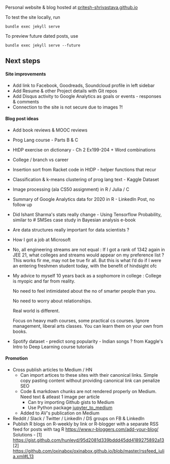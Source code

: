 Personal website & blog hosted at [pritesh-shrivastava.github.io](https://pritesh-shrivastava.github.io/)


To test the site locally, run
```
bundle exec jekyll serve
```

To preview future dated posts, use
```
bundle exec jekyll serve --future
```

## Next steps

#### Site improvements
- Add link to Facebook, Goodreads, Soundcloud profile in left sidebar
- Add Resume & other Project details with Git repos
- Add Disqus activity to Google Analytics as goals or events - responses & comments
- Connection to the site is not secure due to images ?!


#### Blog post ideas
- Add book reviews & MOOC reviews
- Prog Lang course - Parts B & C
- HtDP exercise on dictionary - Ch 2 Ex199-204 + Word combinations
- College / branch vs career
- Insertion sort from Racket code in HtDP - helper functions that recur
- Classification & k-means clustering of prog lang text - Kaggle Dataset
- Image processing (ala CS50 assignment) in R / Julia / C
- Summary of Google Analytics data for 2020 in R - LinkedIn Post, no follow up
- Did Ishant Sharma's stats really change - Using Tensorflow Probability, similar to # SMSes case study in Bayesian analysis e-book
- Are data structures really important for data scientists ?
- How I got a job at Microsoft
- No, all engineering streams are not equal : If I got a rank of 1342 again in JEE 21, what colleges and streams would appear on my preference list ? This works fir me, may not be true fir all. But this is what I’d do if I were an entering freshmen student today, with the benefit of hindsight ofc
- My advice to myself 10 years back as a sophomore in college :
    College is myopic and far from reality.

    No need to feel intimidated about the no of smarter people than you. 

    No need to worry about relationships.

    Real world is different.

    Focus on heavy math courses, some practical cs courses. Ignore management, liberal arts classes. You can learn them on your own from books.

- Spotify dataset - predict song popularity - Indian songs ? from Kaggle's Intro to Deep Learning course tutorials



#### Promotion
- Cross publish articles to Medium / HN
    - Can import artices to these sites with their canonical links. Simple copy pasting content without providing canonical link can penalize SEO
    - Code & markdown chunks are not rendered properly on Medium. Need text & atleast 1 image per article
        - Can try importing Github gists to Medium
        - Use Python package [jupyter_to_medium](https://pypi.org/project/jupyter-to-medium/)
    - Added to AV's publication on Medium
- Reddit / Slack / Twitter / LinkedIn / DS groups on FB & LinkedIn 
- Publish R blogs on R-weekly by link or R-blogger with a separate RSS feed for posts with tag R
    https://www.r-bloggers.com/add-your-blog/
    Solutions - 
    [1] https://gist.github.com/hunleyd/95d2081d339bddd45dd4189275892a13
    [2] https://github.com/oxinabox/oxinabox.github.io/blob/master/rssfeed_julia.xml#L13

